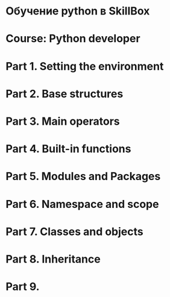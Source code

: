 # Обучение python в SkillBox
# Course: Python developer
# Part 1. Setting the environment
# Part 2. Base structures
# Part 3. Main operators
# Part 4. Built-in functions
# Part 5. Modules and Packages
# Part 6. Namespace and scope
# Part 7. Classes and objects
# Part 8. Inheritance
# Part 9.

